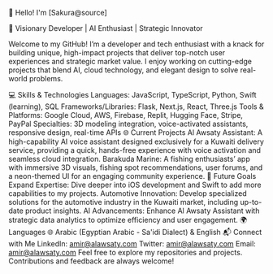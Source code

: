 
👋 Hello! I'm [Sakura@source]

🎯 Visionary Developer | AI Enthusiast | Strategic Innovator

Welcome to my GitHub! I’m a developer and tech enthusiast with a knack for building unique, high-impact projects that deliver top-notch user experiences and strategic market value. I enjoy working on cutting-edge projects that blend AI, cloud technology, and elegant design to solve real-world problems.

💻 Skills & Technologies
Languages: JavaScript, TypeScript, Python, Swift (learning), SQL
Frameworks/Libraries: Flask, Next.js, React, Three.js
Tools & Platforms: Google Cloud, AWS, Firebase, Replit, Hugging Face, Stripe, PayPal
Specialties: 3D modeling integration, voice-activated assistants, responsive design, real-time APIs
🌐 Current Projects
Al Awsaty Assistant: A high-capability AI voice assistant designed exclusively for a Kuwaiti delivery service, providing a quick, hands-free experience with voice activation and seamless cloud integration.
Barakuda Marine: A fishing enthusiasts’ app with immersive 3D visuals, fishing spot recommendations, user forums, and a neon-themed UI for an engaging community experience.
🚀 Future Goals
Expand Expertise: Dive deeper into iOS development and Swift to add more capabilities to my projects.
Automotive Innovation: Develop specialized solutions for the automotive industry in the Kuwaiti market, including up-to-date product insights.
AI Advancements: Enhance Al Awsaty Assistant with strategic data analytics to optimize efficiency and user engagement.
🌍 Languages
🌐 Arabic (Egyptian Arabic - Sa'idi Dialect) & English
📬 Connect with Me
LinkedIn: amir@alawsaty.com
Twitter: amir@alawsaty.com
Email: amir@alawsaty.com
Feel free to explore my repositories and projects. Contributions and feedback are always welcome!

